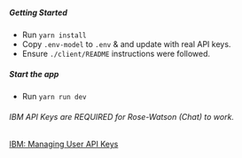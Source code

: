 ##### Getting Started
* Run `yarn install`
* Copy `.env-model` to `.env` & and update with real API keys.
* Ensure `./client/README` instructions were followed.
##### Start the app
* Run `yarn run dev`
###### IBM API Keys are REQUIRED for Rose-Watson (Chat) to work.
[IBM: Managing User API Keys](https://cloud.ibm.com/docs/iam?topic=iam-userapikey)
